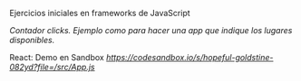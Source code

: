 Ejercicios iniciales en frameworks de JavaScript

*Contador clicks. Ejemplo como para hacer una app que indique los lugares disponibles.*

React: Demo en Sandbox
_https://codesandbox.io/s/hopeful-goldstine-082yd?file=/src/App.js_
